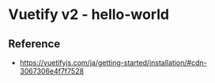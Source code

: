 # Vuetify v2 - hello-world

## Reference

+ https://vuetifyjs.com/ja/getting-started/installation/#cdn-3067306e4f7f7528
